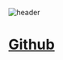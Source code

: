 ![header](https://capsule-render.vercel.app/api?type=wave&color=auto&height=150&section=header&text=카카오%20모바일%20웹사이트%20+api&fontSize=40)

# <a href="https://baesub.github.io/Tue_Report/0926/ch04_mportpolio/mintro.html"> Github </a>
